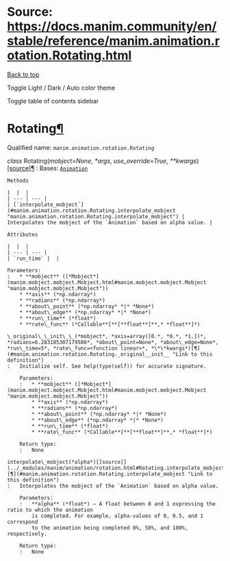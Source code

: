 # Source: https://docs.manim.community/en/stable/reference/manim.animation.rotation.Rotating.html

[Back to top](#)

Toggle Light / Dark / Auto color theme

Toggle table of contents sidebar

Rotating[¶](#rotating "Link to this heading")
=============================================

Qualified name: `manim.animation.rotation.Rotating`

*class* Rotating(*mobject=None*, *\*args*, *use\_override=True*, *\*\*kwargs*)[[source]](../_modules/manim/animation/rotation.html#Rotating)[¶](#manim.animation.rotation.Rotating "Link to this definition")
:   Bases: [`Animation`](manim.animation.animation.Animation.html#manim.animation.animation.Animation "manim.animation.animation.Animation")

    Methods

    |  |  |
    | --- | --- |
    | [`interpolate_mobject`](#manim.animation.rotation.Rotating.interpolate_mobject "manim.animation.rotation.Rotating.interpolate_mobject") | Interpolates the mobject of the `Animation` based on alpha value. |

    Attributes

    |  |  |
    | --- | --- |
    | `run_time` |  |

    Parameters:
    :   * **mobject** ([*Mobject*](manim.mobject.mobject.Mobject.html#manim.mobject.mobject.Mobject "manim.mobject.mobject.Mobject"))
        * **axis** (*np.ndarray*)
        * **radians** (*np.ndarray*)
        * **about\_point** (*np.ndarray* *|* *None*)
        * **about\_edge** (*np.ndarray* *|* *None*)
        * **run\_time** (*float*)
        * **rate\_func** (*Callable**[**[**float**]**,* *float**]*)

    \_original\_\_init\_\_(*mobject*, *axis=array([0.*, *0.*, *1.])*, *radians=6.283185307179586*, *about\_point=None*, *about\_edge=None*, *run\_time=5*, *rate\_func=<function linear>*, *\*\*kwargs*)[¶](#manim.animation.rotation.Rotating._original__init__ "Link to this definition")
    :   Initialize self. See help(type(self)) for accurate signature.

        Parameters:
        :   * **mobject** ([*Mobject*](manim.mobject.mobject.Mobject.html#manim.mobject.mobject.Mobject "manim.mobject.mobject.Mobject"))
            * **axis** (*np.ndarray*)
            * **radians** (*np.ndarray*)
            * **about\_point** (*np.ndarray* *|* *None*)
            * **about\_edge** (*np.ndarray* *|* *None*)
            * **run\_time** (*float*)
            * **rate\_func** (*Callable**[**[**float**]**,* *float**]*)

        Return type:
        :   None

    interpolate\_mobject(*alpha*)[[source]](../_modules/manim/animation/rotation.html#Rotating.interpolate_mobject)[¶](#manim.animation.rotation.Rotating.interpolate_mobject "Link to this definition")
    :   Interpolates the mobject of the `Animation` based on alpha value.

        Parameters:
        :   **alpha** (*float*) – A float between 0 and 1 expressing the ratio to which the animation
            is completed. For example, alpha-values of 0, 0.5, and 1 correspond
            to the animation being completed 0%, 50%, and 100%, respectively.

        Return type:
        :   None